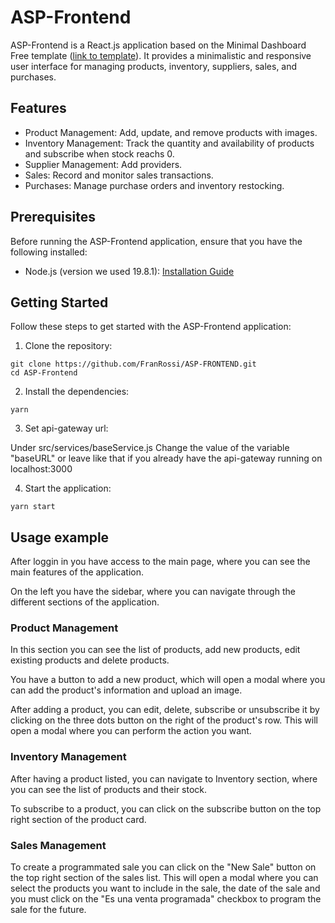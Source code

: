 # ASP-Frontend

ASP-Frontend is a React.js application based on the Minimal Dashboard Free template ([link to template](https://mui.com/store/items/minimal-dashboard-free/)). It provides a minimalistic and responsive user interface for managing products, inventory, suppliers, sales, and purchases.

## Features

- Product Management: Add, update, and remove products with images.
- Inventory Management: Track the quantity and availability of products and subscribe when stock reachs 0.
- Supplier Management: Add providers.
- Sales: Record and monitor sales transactions.
- Purchases: Manage purchase orders and inventory restocking.

## Prerequisites

Before running the ASP-Frontend application, ensure that you have the following installed:

- Node.js (version we used 19.8.1): [Installation Guide](https://nodejs.org)

## Getting Started

Follow these steps to get started with the ASP-Frontend application:

1. Clone the repository:

```shell
git clone https://github.com/FranRossi/ASP-FRONTEND.git
cd ASP-Frontend
```

2. Install the dependencies:

```shell
yarn
```

3. Set api-gateway url:

Under src/services/baseService.js
Change the value of the variable "baseURL" or leave like that if you already have the api-gateway running on localhost:3000


4. Start the application:

```shell
yarn start
```



## Usage example

After loggin in you have access to the main page, where you can see the main features of the application.

On the left you have the sidebar, where you can navigate through the different sections of the application.

### Product Management

In this section you can see the list of products, add new products, edit existing products and delete products.

You have a button to add a new product, which will open a modal where you can add the product's information and upload an image.

After adding a product, you can edit, delete, subscribe or unsubscribe it by clicking on the three dots button on the right of the product's row. This will open a modal where you can perform the action you want.

### Inventory Management


After having a product listed, you can navigate to Inventory section, where you can see the list of products and their stock.

To subscribe to a product, you can click on the subscribe button on the top right section of the product card.


### Sales Management

To create a programmated sale you can click on the "New Sale" button on the top right section of the sales list. This will open a modal where you can select the products you want to include in the sale, the date of the sale and you must click on the "Es una venta programada" checkbox to program the sale for the future.